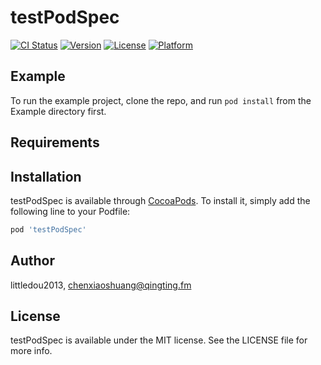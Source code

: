 # testPodSpec

[![CI Status](https://img.shields.io/travis/littledou2013/testPodSpec.svg?style=flat)](https://travis-ci.org/littledou2013/testPodSpec)
[![Version](https://img.shields.io/cocoapods/v/testPodSpec.svg?style=flat)](https://cocoapods.org/pods/testPodSpec)
[![License](https://img.shields.io/cocoapods/l/testPodSpec.svg?style=flat)](https://cocoapods.org/pods/testPodSpec)
[![Platform](https://img.shields.io/cocoapods/p/testPodSpec.svg?style=flat)](https://cocoapods.org/pods/testPodSpec)

## Example

To run the example project, clone the repo, and run `pod install` from the Example directory first.

## Requirements

## Installation

testPodSpec is available through [CocoaPods](https://cocoapods.org). To install
it, simply add the following line to your Podfile:

```ruby
pod 'testPodSpec'
```

## Author

littledou2013, chenxiaoshuang@qingting.fm

## License

testPodSpec is available under the MIT license. See the LICENSE file for more info.
